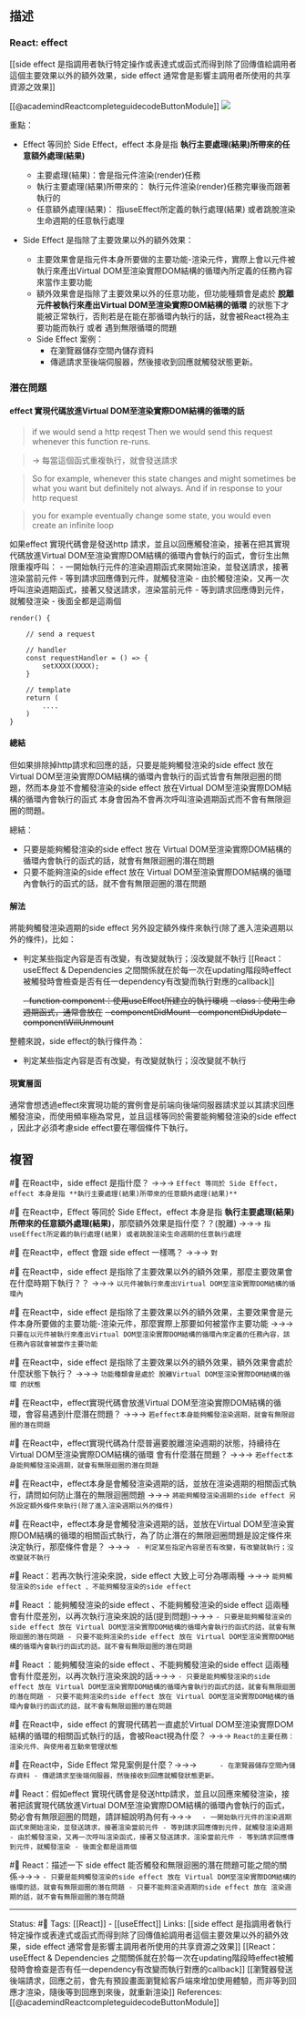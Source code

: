 ## 描述


### React: effect
[[side effect 是指調用者執行特定操作或表達式或函式而得到除了回傳值給調用者這個主要效果以外的額外效果，side effect 通常會是影響主調用者所使用的共享資源之效果]]

[[@academindReactcompleteguidecodeButtonModule]]
![](https://res.cloudinary.com/dqfxgtyoi/image/upload/v1663086596/blog/react/effect/react-vs-side-effect_yt8q3n.png)



重點：
- Effect 等同於 Side Effect，effect 本身是指 **執行主要處理(結果)所帶來的任意額外處理(結果)**
	- 主要處理(結果)：會是指元件渲染(render)任務
	- 執行主要處理(結果)所帶來的： 執行元件渲染(render)任務完畢後而跟著執行的
	- 任意額外處理(結果)： 指useEffect所定義的執行處理(結果) 或者跳脫渲染生命週期的任意執行處理
 
- Side Effect 是指除了主要效果以外的額外效果：
	- 主要效果會是指元件本身所要做的主要功能-渲染元件，實際上會以元件被執行來產出Virtual DOM至渲染實際DOM結構的循環內所定義的任務內容來當作主要功能
	- 額外效果會是指除了主要效果以外的任意功能，但功能種類會是處於 **脫離元件被執行來產出Virtual DOM至渲染實際DOM結構的循環** 的狀態下才能被正常執行，否則若是在能在那循環內執行的話，就會被React視為主要功能而執行 或者 遇到無限循環的問題
	- Side Effect 案例：
		- 在瀏覽器儲存空間內儲存資料
		- 傳遞請求至後端伺服器，然後接收到回應就觸發狀態更新。



### 潛在問題

#### effect 實現代碼放進Virtual DOM至渲染實際DOM結構的循環的話
> if we would send a http reqest
> Then we would send this request whenever this function re-runs.

> -> 每當這個函式重複執行，就會發送請求

> So for example, whenever this state changes and might sometimes be what you want but definitely not always. And if in response to your http request

> you for example eventually change some state, you would even create an infinite loop



如果effect 實現代碼會是發送http 請求，並且以回應觸發渲染，接著在把其實現代碼放進Virtual DOM至渲染實際DOM結構的循環內會執行的函式，會衍生出無限重複呼叫：
	- 一開始執行元件的渲染週期函式來開始渲染，並發送請求，接著渲染當前元件
	- 等到請求回應傳到元件，就觸發渲染
	- 由於觸發渲染，又再一次呼叫渲染週期函式，接著又發送請求，渲染當前元件
	- 等到請求回應傳到元件，就觸發渲染
	- 後面全都是這兩個

```
render() {

	// send a request

	// handler 
	const requestHandler = () => {
		setXXXX(XXXX);
	}

	// template
	return (
		....
	)
}
```

#### 總結
但如果排除掉http請求和回應的話，只要是能夠觸發渲染的side effect 放在Virtual DOM至渲染實際DOM結構的循環內會執行的函式皆會有無限迴圈的問題，然而本身並不會觸發渲染的side effect 放在Virtual DOM至渲染實際DOM結構的循環內會執行的函式 本身會因為不會再次呼叫渲染週期函式而不會有無限迴圈的問題。


總結：
- 只要是能夠觸發渲染的side effect 放在 Virtual DOM至渲染實際DOM結構的循環內會執行的函式的話，就會有無限迴圈的潛在問題
- 只要不能夠渲染的side effect 放在 Virtual DOM至渲染實際DOM結構的循環內會執行的函式的話，就不會有無限迴圈的潛在問題


#### 解法

將能夠觸發渲染週期的side effect 另外設定額外條件來執行(除了進入渲染週期以外的條件)，比如：
- 判定某些指定內容是否有改變，有改變就執行；沒改變就不執行
[[React：useEffect & Dependencies 之間關係就在於每一次在updating階段時effect被觸發時會檢查是否有任一dependency有改變而執行對應的callback]]

	~~- function component：使用useEffect所建立的執行環境~~
	~~- class：使用生命週期函式，通常會放在~~
		~~- componentDidMount
		- componentDidUpdate
		- componentWillUnmount~~

整體來說，side effect的執行條件為：
- 判定某些指定內容是否有改變，有改變就執行；沒改變就不執行

#### 現實層面
通常會想透過effect來實現功能的實例會是前端向後端伺服器請求並以其請求回應觸發渲染，而使用頻率極為常見，並且這樣等同於需要能夠觸發渲染的side effect ，因此才必須考慮side effect要在哪個條件下執行。

## 複習

#🧠 在React中，side effect 是指什麼？ ->->-> `Effect 等同於 Side Effect，effect 本身是指 **執行主要處理(結果)所帶來的任意額外處理(結果)**`
<!--SR:!2023-05-12,73,230-->


#🧠 在React中，Effect 等同於 Side Effect，effect 本身是指 **執行主要處理(結果)所帶來的任意額外處理(結果)**，那麼額外效果是指什麼？？(脫離) ->->-> `指useEffect所定義的執行處理(結果) 或者跳脫渲染生命週期的任意執行處理`
<!--SR:!2023-11-09,209,230-->


#🧠 在React中，effect 會跟 side effect 一樣嗎？ ->->-> `對`
<!--SR:!2023-07-18,192,250-->

#🧠 在React中，side effect 是指除了主要效果以外的額外效果，那麼主要效果會在什麼時期下執行？？ ->->-> `以元件被執行來產出Virtual DOM至渲染實際DOM結構的循環內`
<!--SR:!2023-06-03,128,250-->


#🧠 在React中，side effect 是指除了主要效果以外的額外效果，主要效果會是元件本身所要做的主要功能-渲染元件，那麼實際上那要如何被當作主要功能 ->->-> `只要在以元件被執行來產出Virtual DOM至渲染實際DOM結構的循環內來定義的任務內容，該任務內容就會被當作主要功能`
<!--SR:!2023-06-07,130,250-->



#🧠 在React中，side effect 是指除了主要效果以外的額外效果，額外效果會處於什麼狀態下執行？ ->->-> `功能種類會是處於 脫離Virtual DOM至渲染實際DOM結構的循環 的狀態`
<!--SR:!2023-11-01,174,230-->




#🧠 在React中，effect實現代碼會放進Virtual DOM至渲染實際DOM結構的循環，會容易遇到什麼潛在問題？ ->->-> `若effect本身能夠觸發渲染週期，就會有無限迴圈的潛在問題`
<!--SR:!2023-09-04,188,250-->


#🧠 在React中，effect實現代碼為什麼普遍要脫離渲染週期的狀態，持續待在Virtual DOM至渲染實際DOM結構的循環 會有什麼潛在問題？ ->->-> `若effect本身能夠觸發渲染週期，就會有無限迴圈的潛在問題`
<!--SR:!2024-02-01,273,250-->


#🧠 在React中，effect本身是會觸發渲染週期的話，並放在渲染週期的相關函式執行，請問如何防止潛在的無限迴圈問題 ->->-> `將能夠觸發渲染週期的side effect 另外設定額外條件來執行(除了進入渲染週期以外的條件)`
<!--SR:!2023-08-05,169,250-->


#🧠 在React中，effect本身是會觸發渲染週期的話，並放在Virtual DOM至渲染實際DOM結構的循環的相關函式執行，為了防止潛在的無限迴圈問題是設定條件來決定執行，那麼條件會是？ ->->-> ` - 判定某些指定內容是否有改變，有改變就執行；沒改變就不執行`
<!--SR:!2023-05-06,111,250-->

#🧠 React：若再次執行渲染來說，side effect 大致上可分為哪兩種 ->->-> `能夠觸發渲染的side effect 、不能夠觸發渲染的side effect `
<!--SR:!2023-07-28,162,250-->


#🧠 React ：能夠觸發渲染的side effect 、不能夠觸發渲染的side effect 這兩種會有什麼差別，以再次執行渲染來說的話(提到問題)->->-> `- 只要是能夠觸發渲染的side effect 放在 Virtual DOM至渲染實際DOM結構的循環內會執行的函式的話，就會有無限迴圈的潛在問題 - 只要不能夠渲染的side effect 放在 Virtual DOM至渲染實際DOM結構的循環內會執行的函式的話，就不會有無限迴圈的潛在問題`
<!--SR:!2023-05-25,120,250-->

#🧠 React ：能夠觸發渲染的side effect 、不能夠觸發渲染的side effect 這兩種會有什麼差別，以再次執行渲染來說的話->->-> `- 只要是能夠觸發渲染的side effect 放在 Virtual DOM至渲染實際DOM結構的循環內會執行的函式的話，就會有無限迴圈的潛在問題 - 只要不能夠渲染的side effect 放在 Virtual DOM至渲染實際DOM結構的循環內會執行的函式的話，就不會有無限迴圈的潛在問題`
<!--SR:!2023-08-23,181,250-->



#🧠 在React中，side effect 的實現代碼若一直處於Virtual DOM至渲染實際DOM結構的循環的相關函式執行的話，會被React視為什麼？ ->->-> `React的主要任務：渲染元件、與使用者互動來管理狀態`
<!--SR:!2023-08-17,177,250-->


#🧠 在React中，Side Effect 常見案例是什麼？->->-> `		- 在瀏覽器儲存空間內儲存資料 - 傳遞請求至後端伺服器，然後接收到回應就觸發狀態更新。`
<!--SR:!2023-08-09,170,250-->



#🧠 React：假如effect 實現代碼會是發送http請求，並且以回應來觸發渲染，接著把該實現代碼放進Virtual DOM至渲染實際DOM結構的循環內會執行的函式，勢必會有無限迴圈的問題，請詳細說明為何有->->-> `	- 一開始執行元件的渲染週期函式來開始渲染，並發送請求，接著渲染當前元件 - 等到請求回應傳到元件，就觸發渲染週期 - 由於觸發渲染，又再一次呼叫渲染函式，接著又發送請求，渲染當前元件 - 等到請求回應傳到元件，就觸發渲染 - 後面全都是這兩個`
<!--SR:!2023-07-12,152,250-->



#🧠 React：描述一下 side effect 能否觸發和無限迴圈的潛在問題可能之間的關係->->-> `- 只要是能夠觸發渲染的side effect 放在 Virtual DOM至渲染實際DOM結構的循環的話，就會有無限迴圈的潛在問題 - 只要不能夠渲染週期的side effect 放在 渲染週期的話，就不會有無限迴圈的潛在問題`
<!--SR:!2023-06-01,76,230-->






---
Status: #🌱 
Tags:
[[React]] - [[useEffect]]
Links:
[[side effect 是指調用者執行特定操作或表達式或函式而得到除了回傳值給調用者這個主要效果以外的額外效果，side effect 通常會是影響主調用者所使用的共享資源之效果]]
[[React：useEffect & Dependencies 之間關係就在於每一次在updating階段時effect被觸發時會檢查是否有任一dependency有改變而執行對應的callback]]
[[瀏覽器發送後端請求，回應之前，會先有預設畫面瀏覽給客戶端來增加使用體驗，而非等到回應才渲染，隨後等到回應到來後，就重新渲染]]
References:
[[@academindReactcompleteguidecodeButtonModule]]